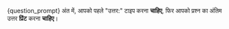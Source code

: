 {question_prompt}
अंत में, आपको पहले "उत्तर:" टाइप करना **चाहिए**, फिर आपको प्रश्न का अंतिम उत्तर **प्रिंट** करना **चाहिए**।